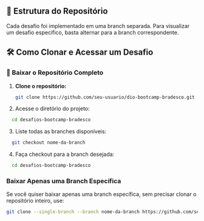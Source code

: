 ## 📂 Estrutura do Repositório  

Cada desafio foi implementado em uma branch separada. Para visualizar um desafio específico, basta alternar para a branch correspondente.

## 🛠 Como Clonar e Acessar um Desafio  

### 🔹 Baixar o Repositório Completo  
1. **Clone o repositório:**  
   ```bash
   git clone https://github.com/seu-usuario/dio-bootcamp-bradesco.git

2. Acesse o diretório do projeto:
```bash
  cd desafios-bootcamp-bradesco
```

3. Liste todas as branches disponíveis:
```bash
  git checkout nome-da-branch
```
4. Faça checkout para a branch desejada:
```bash
  cd desafios-bootcamp-bradesco
```


### Baixar Apenas uma Branch Específica
Se você quiser baixar apenas uma branch específica, sem precisar clonar o repositório inteiro, use:
```bash
git clone --single-branch --branch nome-da-branch https://github.com/seu-usuario/dio-bootcamp-bradesco.git

